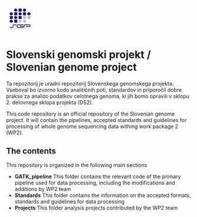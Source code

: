 <img src="https://github.com/AlesMaver/SGP/blob/master/Other/SGP_small.png" width="15%">

# Slovenski genomski projekt / Slovenian genome project

Ta repozitorij je uradni repozitorij Slovenskega genomskega projekta. Vseboval bo izvorno kodo analitičnih poti, standardov in priporočil dobre prakse za analizo podatkov celotnega genoma, ki jih bomo opravili v sklopu 2. delovnega sklopa projekta (DS2). 

This code repository is an official repository of the Slovenian genome project. It will contain the pipelines, accepted standards and guidelines for processing of whole genome sequencing data withing work package 2 (WP2). 

## The contents
This repository is organized in the following main sections
* **GATK_pipeline** This folder contains the relevant code of the primary pipeline used for data processing, including the modifications and additions by WP2 team
* **Standards** This folder contains the information on the accepted formats, standards and guidelines for data processing
* **Projects** This folder analysis projects contributed by the WP2 team
